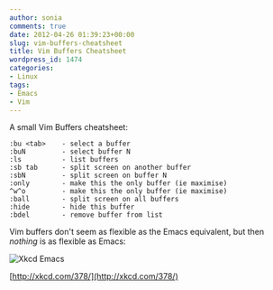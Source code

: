 ```yaml
---
author: sonia
comments: true
date: 2012-04-26 01:39:23+00:00
slug: vim-buffers-cheatsheet
title: Vim Buffers Cheatsheet
wordpress_id: 1474
categories:
- Linux
tags:
- Emacs
- Vim
---
```


A small Vim Buffers cheatsheet:

    
    :bu <tab>    - select a buffer
    :buN         - select buffer N
    :ls          - list buffers
    :sb tab      - split screen on another buffer
    :sbN         - split screen on buffer N
    :only        - make this the only buffer (ie maximise)
    ^w^o         - make this the only buffer (ie maximise)
    :ball        - split screen on all buffers
    :hide        - hide this buffer
    :bdel        - remove buffer from list


Vim buffers don't seem as flexible as the Emacs equivalent, but then _nothing_ is as flexible as Emacs:

![Xkcd Emacs](http://imgs.xkcd.com/comics/real_programmers.png)

[http://xkcd.com/378/](http://xkcd.com/378/)
